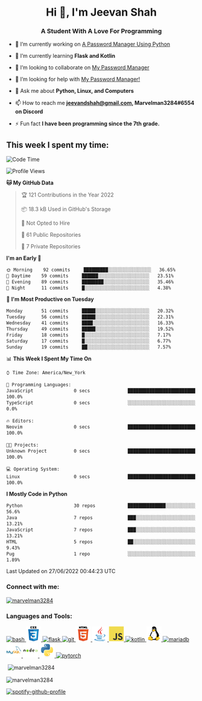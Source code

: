 <h1 align="center">Hi 👋, I'm Jeevan Shah</h1>
<h3 align="center">A Student With A Love For Programming</h3>

- 🔭 I’m currently working on [A Password Manager Using Python](https://github.com/marvelman3284/Python-Password-Manager)

- 🌱 I’m currently learning **Flask and Kotlin**

- 👯 I’m looking to collaborate on [My Password Manager](https://github.com/marvelman3284/Python-Password-Manager)

- 🤝 I’m looking for help with [My Password Manager!](https://github.com/marvelman3284/Python-Password-Manager)

- 💬 Ask me about **Python, Linux, and Computers**

- 📫 How to reach me **jeevandshah@gmail.com, Marvelman3284#6554 on Discord**

- ⚡ Fun fact **I have been programming since the 7th grade.**

## This week I spent my time:

<!--START_SECTION:waka-->
![Code Time](http://img.shields.io/badge/Code%20Time-0%20secs-blue)

![Profile Views](http://img.shields.io/badge/Profile%20Views-0-blue)

**🐱 My GitHub Data** 

> 🏆 121 Contributions in the Year 2022
 > 
> 📦 18.3 kB Used in GitHub's Storage 
 > 
> 🚫 Not Opted to Hire
 > 
> 📜 61 Public Repositories 
 > 
> 🔑 7 Private Repositories  
 > 
**I'm an Early 🐤** 

```text
🌞 Morning    92 commits     █████████░░░░░░░░░░░░░░░░   36.65% 
🌆 Daytime    59 commits     ██████░░░░░░░░░░░░░░░░░░░   23.51% 
🌃 Evening    89 commits     ████████░░░░░░░░░░░░░░░░░   35.46% 
🌙 Night      11 commits     █░░░░░░░░░░░░░░░░░░░░░░░░   4.38%

```
📅 **I'm Most Productive on Tuesday** 

```text
Monday       51 commits     █████░░░░░░░░░░░░░░░░░░░░   20.32% 
Tuesday      56 commits     █████░░░░░░░░░░░░░░░░░░░░   22.31% 
Wednesday    41 commits     ████░░░░░░░░░░░░░░░░░░░░░   16.33% 
Thursday     49 commits     █████░░░░░░░░░░░░░░░░░░░░   19.52% 
Friday       18 commits     █░░░░░░░░░░░░░░░░░░░░░░░░   7.17% 
Saturday     17 commits     █░░░░░░░░░░░░░░░░░░░░░░░░   6.77% 
Sunday       19 commits     ██░░░░░░░░░░░░░░░░░░░░░░░   7.57%

```


📊 **This Week I Spent My Time On** 

```text
⌚︎ Time Zone: America/New_York

💬 Programming Languages: 
JavaScript               0 secs              █████████████████████████   100.0% 
TypeScript               0 secs              ░░░░░░░░░░░░░░░░░░░░░░░░░   0.0%

🔥 Editors: 
Neovim                   0 secs              █████████████████████████   100.0%

🐱‍💻 Projects: 
Unknown Project          0 secs              █████████████████████████   100.0%

💻 Operating System: 
Linux                    0 secs              █████████████████████████   100.0%

```

**I Mostly Code in Python** 

```text
Python                   30 repos            ██████████████░░░░░░░░░░░   56.6% 
Java                     7 repos             ███░░░░░░░░░░░░░░░░░░░░░░   13.21% 
JavaScript               7 repos             ███░░░░░░░░░░░░░░░░░░░░░░   13.21% 
HTML                     5 repos             ██░░░░░░░░░░░░░░░░░░░░░░░   9.43% 
Pug                      1 repo              ░░░░░░░░░░░░░░░░░░░░░░░░░   1.89%

```



 Last Updated on 27/06/2022 00:44:23 UTC
<!--END_SECTION:waka-->

<h3 align="left">Connect with me:</h3>
<p align="left">
<a href="https://twitter.com/marvelman3284" target="blank"><img align="center" src="https://cdn.jsdelivr.net/npm/simple-icons@3.0.1/icons/twitter.svg" alt="marvelman3284" height="30" width="40" /></a>
</p>

<h3 align="left">Languages and Tools:</h3>
<p align="left"> <a href="https://www.gnu.org/software/bash/" target="_blank"> <img src="https://www.vectorlogo.zone/logos/gnu_bash/gnu_bash-icon.svg" alt="bash" width="40" height="40"/> </a> <a href="https://www.w3schools.com/css/" target="_blank"> <img src="https://raw.githubusercontent.com/devicons/devicon/master/icons/css3/css3-original-wordmark.svg" alt="css3" width="40" height="40"/> </a> <a href="https://flask.palletsprojects.com/" target="_blank"> <img src="https://www.vectorlogo.zone/logos/pocoo_flask/pocoo_flask-icon.svg" alt="flask" width="40" height="40"/> </a> <a href="https://git-scm.com/" target="_blank"> <img src="https://www.vectorlogo.zone/logos/git-scm/git-scm-icon.svg" alt="git" width="40" height="40"/> </a> <a href="https://www.w3.org/html/" target="_blank"> <img src="https://raw.githubusercontent.com/devicons/devicon/master/icons/html5/html5-original-wordmark.svg" alt="html5" width="40" height="40"/> </a> <a href="https://www.java.com" target="_blank"> <img src="https://raw.githubusercontent.com/devicons/devicon/master/icons/java/java-original.svg" alt="java" width="40" height="40"/> </a> <a href="https://developer.mozilla.org/en-US/docs/Web/JavaScript" target="_blank"> <img src="https://raw.githubusercontent.com/devicons/devicon/master/icons/javascript/javascript-original.svg" alt="javascript" width="40" height="40"/> </a> <a href="https://kotlinlang.org" target="_blank"> <img src="https://www.vectorlogo.zone/logos/kotlinlang/kotlinlang-icon.svg" alt="kotlin" width="40" height="40"/> </a> <a href="https://www.linux.org/" target="_blank"> <img src="https://raw.githubusercontent.com/devicons/devicon/master/icons/linux/linux-original.svg" alt="linux" width="40" height="40"/> </a> <a href="https://mariadb.org/" target="_blank"> <img src="https://www.vectorlogo.zone/logos/mariadb/mariadb-icon.svg" alt="mariadb" width="40" height="40"/> </a> <a href="https://www.mysql.com/" target="_blank"> <img src="https://raw.githubusercontent.com/devicons/devicon/master/icons/mysql/mysql-original-wordmark.svg" alt="mysql" width="40" height="40"/> </a> <a href="https://nodejs.org" target="_blank"> <img src="https://raw.githubusercontent.com/devicons/devicon/master/icons/nodejs/nodejs-original-wordmark.svg" alt="nodejs" width="40" height="40"/> </a> <a href="https://www.python.org" target="_blank"> <img src="https://raw.githubusercontent.com/devicons/devicon/master/icons/python/python-original.svg" alt="python" width="40" height="40"/> </a> <a href="https://pytorch.org/" target="_blank"> <img src="https://www.vectorlogo.zone/logos/pytorch/pytorch-icon.svg" alt="pytorch" width="40" height="40"/> </a> </p>


<p>&nbsp;<img align="center" src="https://github-readme-stats.vercel.app/api?username=marvelman3284&show_icons=true&locale=en&theme=blue-green" alt="marvelman3284" /></p>

<p><img align="center" src="https://github-readme-streak-stats.herokuapp.com/?user=marvelman3284&theme=blue-green" alt="marvelman3284" /></p>


[![spotify-github-profile](https://spotify-github-profile.vercel.app/api/view?uid=lp0lvf5zzesrwq2hdzmfnkjsq&cover_image=true&theme=default)](https://github.com/kittinan/spotify-github-profile)
